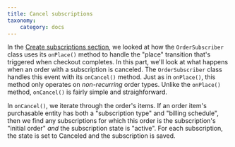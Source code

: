 ```yaml
---
title: Cancel subscriptions
taxonomy:
    category: docs
---
```


In the [Create subscriptions section](../03.create-subscriptions/docs.md), we looked at how the `OrderSubscriber` class uses its `onPlace()` method to handle the "place" transition that's triggered when checkout completes. In this part, we'll look at what happens when an order with a subscription is canceled. The `OrderSubscriber` class handles this event with its `onCancel()` method. Just as in `onPlace()`, this method only operates on *non-recurring* order types. Unlike the `onPlace()` method, `onCancel()` is fairly simple and straighforward.

In `onCancel()`, we iterate through the order's items. If an order item's purchasable entity has both a "subscription type" and "billing schedule", then we find any subscriptions for which this order is the subscription's "initial order" *and* the subscription state is "active". For each subscription, the state is set to Canceled and the subscription is saved.
